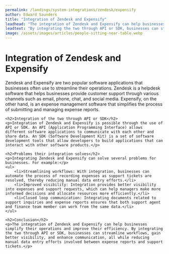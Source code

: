 ```yaml
---
permalink: /landings/system-integrations/zendesk/expensify
author: Edward Saunders
title: "Integration of Zendesk and Expensify"
leadhead: "The integration of Zendesk and Expensify can help businesses simplify their operations and improve their efficiency"
leadtext: "By integrating the two through API or SDK, businesses can streamline workflows, gain better visibility, and enhance communication, all while reducing manual data entry efforts involved between expense reports and support tickets."
image: /assets/images/articles/people-sitting-near-table.webp
---
```

<div class="arttext">	<h1>Integration of Zendesk and Expensify</h1>
	<p>Zendesk and Expensify are two popular software applications that businesses often use to streamline their operations. Zendesk is a helpdesk software that helps businesses provide customer support through various channels such as email, phone, chat, and social media. Expensify, on the other hand, is an expense management software that simplifies the process of submitting and managing expense reports.</p>
	
	<h2>Integration of the two through API or SDK</h2>
	<p>Integration of Zendesk and Expensify is possible through the use of API or SDK. An API (Application Programming Interface) allows different software applications to communicate with each other and share data. An SDK (Software Development Kit) is a set of software development tools that allow developers to build applications that can interact with other software products.</p>

	<h2>Problems their integration solves</h2>
	<p>Integrating Zendesk and Expensify can solve several problems for businesses. For example:</p>
	<ul>
		<li>Streamlining workflows: With integration, businesses can automate the process of recording expenses as support tickets are resolved, thereby reducing manual data entry efforts.</li>
		<li>Improved visibility: Integration provides better visibility into expenses and support requests, which can help managers make more informed decisions and allocate resources more efficiently.</li>
		<li>Closed loop communication: Integrating documents related to support inquiries and expense reports ensures that both support agent and finance team member can work from the same data.</li>
	</ul>

	<h2>Conclusion</h2>
	<p>The integration of Zendesk and Expensify can help businesses simplify their operations and improve their efficiency. By integrating the two through API or SDK, businesses can streamline workflows, gain better visibility, and enhance communication, all while reducing manual data entry efforts involved between expense reports and support tickets.</p>
</div>
